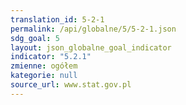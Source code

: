```yaml
---
translation_id: 5-2-1
permalink: /api/globalne/5/5-2-1.json
sdg_goal: 5
layout: json_globalne_goal_indicator
indicator: "5.2.1"
zmienne: ogółem
kategorie: null
source_url: www.stat.gov.pl
---
```

